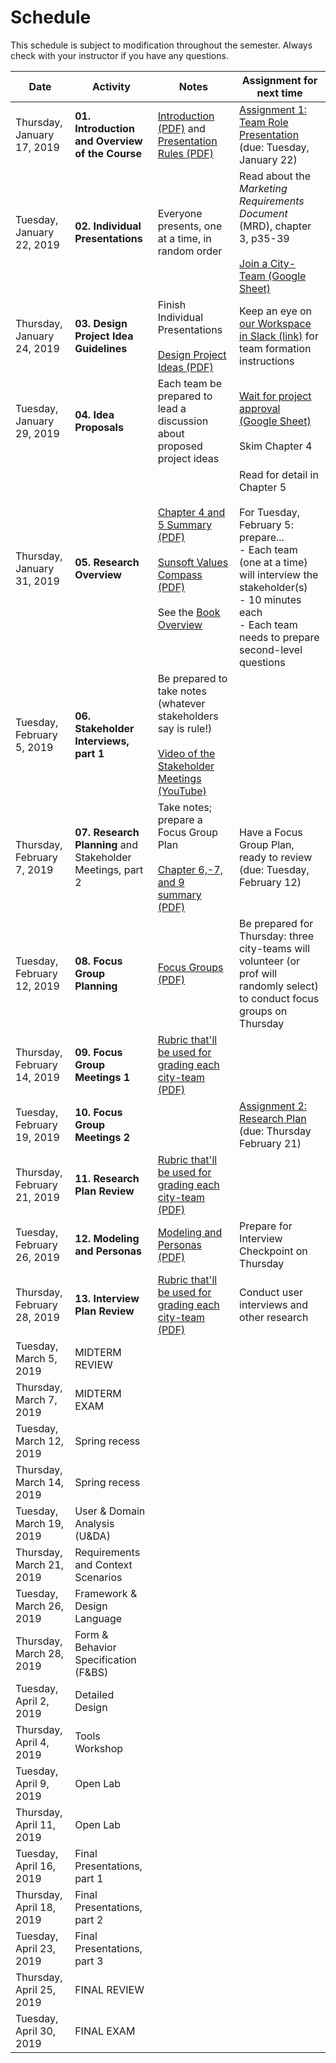 # **Schedule**
This schedule is subject to modification throughout the semester. Always check with your instructor if you have any questions.

| Date                        | Activity                                                   | Notes                                                        | Assignment for next time                                     |
| --------------------------- | ---------------------------------------------------------- | ------------------------------------------------------------ | ------------------------------------------------------------ |
| Thursday, January 17, 2019  | **01. Introduction and Overview of the Course**            | [Introduction (PDF)](01-introduction/introduction.pdf) and [Presentation Rules (PDF)](01-introduction/presentation-rules.pdf) | [Assignment 1: Team Role Presentation](assignment01-team-role-presentation/instructions.md) (due: Tuesday, January 22) |
| Tuesday, January 22, 2019   | **02. Individual Presentations**                           | Everyone presents, one at a time, in random order            | Read about the *Marketing Requirements Document* (MRD), chapter 3, p35-39<br><br>[Join a City-Team (Google Sheet)](https://docs.google.com/spreadsheets/d/1UbdBF9IbIszRgiBGJvKIZuRk87naHoRm23v-MqI_drE/edit#gid=0) |
| Thursday, January 24, 2019  | **03. Design Project Idea Guidelines**                     | Finish Individual Presentations<br><br>[Design Project Ideas (PDF)](03-design-project-ideas/design-project-ideas.pdf) | Keep an eye on [our Workspace in Slack (link)](https://dms104.slack.com) for team formation instructions |
| Tuesday, January 29, 2019   | **04. Idea Proposals**                                     | Each team be prepared to lead a discussion about proposed project ideas | [Wait for project approval (Google Sheet)](https://docs.google.com/spreadsheets/d/1UbdBF9IbIszRgiBGJvKIZuRk87naHoRm23v-MqI_drE/edit#gid=0)<br><br>Skim Chapter 4 |
| Thursday, January 31, 2019  | **05. Research Overview**                                  | [Chapter 4 and 5 Summary (PDF)](05-research-overview/chapter-4-and-5-summary.pdf)<br><br>[Sunsoft Values Compass (PDF)](05-research-overview/sunsoft-values-compass.pdf)<br><br>See the [Book Overview](book-overview.md) | Read for detail in Chapter 5<br><br>For Tuesday, February 5: prepare...<br>- Each team (one at a time) will interview the stakeholder(s)<br>- 10 minutes each<br>- Each team needs to prepare second-level questions |
| Tuesday, February 5, 2019   | **06. Stakeholder Interviews, part 1**                     | Be prepared to take notes (whatever stakeholders say is rule!)<br><br>[Video of the Stakeholder Meetings (YouTube)](https://youtu.be/Vmj4iEbLcr0) |                                                              |
| Thursday, February 7, 2019  | **07. Research Planning** and Stakeholder Meetings, part 2 | Take notes; prepare a Focus Group Plan<br><br>[Chapter 6,-7, and 9 summary (PDF)](07-research-planning/chapter-6-7-9-summary.pdf) | Have a Focus Group Plan, ready to review (due: Tuesday, February 12) |
| Tuesday, February 12, 2019  | **08. Focus Group Planning**                               | [Focus Groups (PDF)](08-focus-group-planning/focus-groups.pdf) | Be prepared for Thursday: three city-teams will volunteer (or prof will randomly select) to conduct focus groups on Thursday |
| Thursday, February 14, 2019 | **09. Focus Group Meetings 1**                             | [Rubric that'll be used for grading each city-team (PDF)](09-focus-group-meetings/focus-group-rubric.pdf) |                                                              |
| Tuesday, February 19, 2019  | **10. Focus Group Meetings 2**                             |                                                              | [Assignment 2: Research Plan](assignment02-research-plan/instructions.md) (due: Thursday February 21) |
| Thursday, February 21, 2019 | **11. Research Plan Review**                               | [Rubric that'll be used for grading each city-team (PDF)](11-research-prep-review/research-plan-rubric.pdf) |                                                              |
| Tuesday, February 26, 2019  | **12. Modeling and Personas**                              | [Modeling and Personas (PDF)](12-modeling-and-personas/chapter-10-and-11-summary.pdf) | Prepare for Interview Checkpoint on Thursday                 |
| Thursday, February 28, 2019 | **13. Interview Plan Review**                              | [Rubric that'll be used for grading each city-team (PDF)](13-interview-plan/interview-plan-rubric.pdf) | Conduct user interviews and other research                   |
| Tuesday, March 5, 2019      | MIDTERM REVIEW                                             |                                                              |                                                              |
| Thursday, March 7, 2019     | MIDTERM EXAM                                               |                                                              |                                                              |
| Tuesday, March 12, 2019     | Spring recess                                              |                                                              |                                                              |
| Thursday, March 14, 2019    | Spring recess                                              |                                                              |                                                              |
| Tuesday, March 19, 2019     | User & Domain Analysis (U&DA)                              |                                                              |                                                              |
| Thursday, March 21, 2019    | Requirements and Context Scenarios                         |                                                              |                                                              |
| Tuesday, March 26, 2019     | Framework & Design Language                                |                                                              |                                                              |
| Thursday, March 28, 2019    | Form & Behavior Specification (F&BS)                       |                                                              |                                                              |
| Tuesday, April 2, 2019      | Detailed Design                                            |                                                              |                                                              |
| Thursday, April 4, 2019     | Tools Workshop                                             |                                                              |                                                              |
| Tuesday, April 9, 2019      | Open Lab                                                   |                                                              |                                                              |
| Thursday, April 11, 2019    | Open Lab                                                   |                                                              |                                                              |
| Tuesday, April 16, 2019     | Final Presentations, part 1                                |                                                              |                                                              |
| Thursday, April 18, 2019    | Final Presentations, part 2                                |                                                              |                                                              |
| Tuesday, April 23, 2019     | Final Presentations, part 3                                |                                                              |                                                              |
| Thursday, April 25, 2019    | FINAL REVIEW                                               |                                                              |                                                              |
| Tuesday, April 30, 2019     | FINAL EXAM                                                 |                                                              |                                                              |